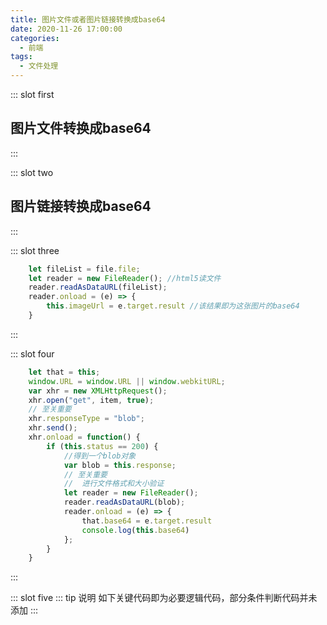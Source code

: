 ```yaml
---
title: 图片文件或者图片链接转换成base64
date: 2020-11-26 17:00:00
categories: 
  - 前端
tags: 
  - 文件处理
---
```


::: slot first
## 图片文件转换成base64
:::

::: slot two
## 图片链接转换成base64
:::

::: slot three
``` js
	let fileList = file.file;
	let reader = new FileReader(); //html5读文件
	reader.readAsDataURL(fileList);
	reader.onload = (e) => {
		this.imageUrl = e.target.result	//该结果即为这张图片的base64
	}
```
:::

::: slot four
``` js
	let that = this;
	window.URL = window.URL || window.webkitURL;
	var xhr = new XMLHttpRequest();
	xhr.open("get", item, true);
	// 至关重要
	xhr.responseType = "blob";
	xhr.send();
	xhr.onload = function() {
		if (this.status == 200) {
			//得到一个blob对象
			var blob = this.response;
			// 至关重要
			//	进行文件格式和大小验证
			let reader = new FileReader();
			reader.readAsDataURL(blob);
			reader.onload = (e) => {
				that.base64 = e.target.result
				console.log(this.base64)
			};
		}
	}
```

:::

::: slot five
::: tip 说明
如下关键代码即为必要逻辑代码，部分条件判断代码并未添加
:::

<Blobbase64></Blobbase64>
